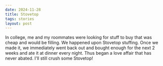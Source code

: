 ```yaml
---
date: 2024-11-28
title: Stovetop
tags: stories
layout: post
---
```


In college, me and my roommates were looking for stuff to buy that was cheap and would be filling. We happened upon Stovetop stuffing. Once we made it, we immediately went back out and bought enough for the next 2 weeks and ate it at dinner every night. Thus began a love affair that has never abated. I'll still crush some Stovetop!